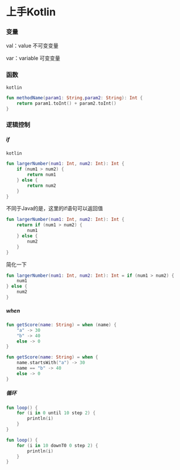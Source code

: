 # 上手Kotlin

### 变量

val：value	不可变变量

var：variable	可变变量

### 函数

```kotlin```

```kotlin
fun methodName(param1: String,param2: String): Int {    
    return param1.toInt() + param2.toInt()
}
```

### 逻辑控制

##### if

```kotlin```

```kotlin
fun largerNumber(num1: Int, num2: Int): Int {    
    if (num1 > num2) {        
        return num1    
    } else {
        return num2    
    }
}
```

不同于Java的是，这里的if语句可以返回值

```kotlin
fun largerNumber(num1: Int, num2: Int): Int {
    return if (num1 > num2) {
        num1
    } else {
        num2
    }
}
```

简化一下

```kotlin
fun largerNumber(num1: Int, num2: Int): Int = if (num1 > num2) {
    num1
} else {
    num2
}
```

##### when

```kotlin
fun getScore(name: String) = when (name) {
    "a" -> 30
    "b" -> 40
    else -> 0
}
```

```kotlin
fun getScore(name: String) = when {
    name.startsWith("a") -> 30
    name == "b" -> 40
    else -> 0
}
```

##### 循环

```kotlin
fun loop() {
    for (i in 0 until 10 step 2) {
        println(i)
    }
}
```

```kotlin
fun loop() {
    for (i in 10 downT0 0 step 2) {
        println(i)
    }
}
```

